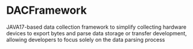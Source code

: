 # DACFramework
JAVA17-based data collection framework to simplify collecting hardware devices to export bytes and parse data storage or transfer development, allowing developers to focus solely on the data parsing process
